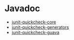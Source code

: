 # Javadoc

- [junit-quickcheck-core](junit-quickcheck-core/apidocs/index.html)
- [junit-quickcheck-generators](junit-quickcheck-generators/apidocs/index.html)
- [junit-quickcheck-guava](junit-quickcheck-guava/apidocs/index.html)


